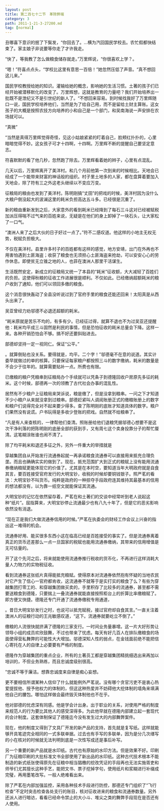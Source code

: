 ```yaml
---
layout: post
title: 第二百七十二节　革除弊端
category: 3
path: 2011-1-21-3-27200.md
tag: [normal]
---
```


丑哪喜下意识的抿了下鬓发，“你回去了。…横为汽回国民学校去。农忙假都快结束了。家主娘子非说要等你走了才许我走。

“快了，等我教了怎么做粮食储存就走。”万里辉说，“你很喜欢上学？。

“嗯！”符喜点点头，“学校比这里有意思一百倍！”她忽然压低了声音。“真不想回这儿来。”

国民学校教授给她的知识。灌输给她的概念，影响她的生活习惯。土著的孩子们已经开始被潜移默化的改变了。万里辉想，这就是教育的力量吧？我们开始培养出一批既不是泄纪又不是引世纪的新人了。“不想回来容易。到时候找我好了万里辉随口一说，国民学校培养他们，当然是为了给自己用，而不是留给土财主算账。这女孩子的大概是按照农技方向培养的小和自己是一个部门，和吴南海说一声安排在农场就可以。

“真微”

“当然是真得万里辉觉得奇怪，见这小姑娘紧紧的盯着自己，脸颊红扑扑的，心里暗暗觉得不妙。这女孩子可才十四啊，十四啊。万里辉不断的提醒自己要坚定意志。

符喜默默的看了他几秒，忽然跑了除去。万里辉看着她的辫子，心里有点混乱。

几天以后，万里辉离开了美洋村。和几个月前他第一次到来的时候相比。天地会已经成了一个能带来财富的神话般的组织。村子里土地多的人家，都在盘算着要加入天地会，除了符有三之外这老头继续以不变应万变。

征粮局的粮由也发到了美洋村。陈明刚搞“丈田”的把戏的时候，美洋村因为没什么大粮户倒没起大的波澜这里的耗米负担高达五斗多。已经很是沉重了。

新的粮由重新发到之后，大家意外的看到耗米已经降到了每石三斗这对已经被赋税加派压得喘不过气来的百姓来说，无疑是在他们的身上卸掉了一块石头，让大家松了一口气。

“澳洲人来了之后大伙的日子好过一点了。”符不二感叹道。他这样的小地主无权无势，税赋负担极大。

不仅在美洋村。县里许多村子的百姓都有这样的感觉，地方安靖，出门在外再也不用害怕遇到土匪海盗；收获了粮食也无须担心土匪海盗来抢劫，可以安安心心的劳作休息。即使贫无立锥之地的人，也菲在澳洲人那里干活谋生。

生活既然安定，新成立的征粮局又统一了本县的“耗米”征收额，大大减轻了百姓们的负担。这使得秋粮的征收工作进展很是顺利。不仅如此。已经缴纳超额耗米的粮户收到了通知，他们可以领回多缴的粮食。

这个消息很快轰动了全县没听说过到了官府手里的粮食还能还回来！太阳真是从西头出来了。

吴亚曾经力劝邬德不必退还超额的耗米。

“耗米原就是苦乐不均的，有多有少。已经征过得，就算不退也不为过吴亚还提醒他：耗米均平成三斗固然是利民的事情，但是恐怕征收的耗米总量会下降。这样一来。各种开销恐怕会不够。搞不好还要斜贴进去。

部德却坚持一定一视同仁。保证“公平。”

。就算倒贴也没关系。要得就是，均平。二个字！”邬德毫不在意的说道。其实计委早就做过的单的核算。只要保证每家粮户都按照三斗的数字缴纳，耗米的数量是不会少于往年的。就算需要贴补一点。所费也有限。

已缴粮的粮户凭粮串到征粮局办个手续就可以凭条子到德隆回收户房原先多征的耗米。这个时候，部德再一次的领教了古代社会办事的混乱性。

居然有不少粮户上征粮局来哭诉说，粮是缴了，但是没拿到粮串。一问之下才知道不少小粮户从来就没拿到过粮串。部德赶紧叫人调阅账册正式的缴粮账册上的数字和粮户们说得完全对不起来要少得多。查了陈明刚的底账才知道具体的数字。粮户们果然没有说谎。户书玩得是多收少登账的把戏。自然就不给粮串了。

“凡是有人来查核的，一律帮他们查清。照账册给他们退粮凭据邬德心想要不是这次干净利落的把陈明刚的底册全部的获到手，又有周七这个卖身投靠分子的帮忙厘清。这笔糊涂账谁也闹不清了。

除了均平耗米和退还多征之外，另外一件重大的举措就是

穿越集团自从开始发行流通券起就一再承诺粮食流通券可以直接用来抵充合理负垄。而且也确确实实的做到了。现在。抵充范围扩大到正式的粮赋上没有能用流通券缴纳粮赋更能体现它的价值了。尤其是在本时空，要知道当年大明政府就是自食其言，要百姓接受官府发行的大明宝钞，收税的时候却要铜钱银子。照严茗的看法：大明宝钞不叫货币。纯粹是政府的一种掠夺手段政府连其维持其最基本的信用的想法都没有，以为靠一纸空文就能保证其流通。

大明宝钞的记忆在依然留存着，严茗在和土著们的交谈中经常听到老人说起这种“纸片”。屈指算来，大明宝钞停止流通最少也有八九十年了，但是它的恶劣影响依然没有消退。

“现在正是我们大做流通券信用的时候。”严茗在执委会的财经工作会议上兴奋的指出这一难得的机会。

流通券好用、能买很多东西小这在临高已经是百姓接受的事实了。但是流通券离着真正的货币还差那么一点一旦国家的税赋也能用流通券缴纳，其带来的信用增值是无可估量的。

开了这个先河之后，将来就能使用流通券推行税收的货币化，不再进行这样消耗大量人力物力的实物税征收。

看到流通券这张纸片真得能抵充粮赋。使得原本对流通券依然抱有怀疑的当地农民对它产生了信心一官府都肯收，这流通券不就等于是实打实的粮食了么？有些为穿越集团打零工的、和穿越集团做买卖的，手里积存了比较多的流通券，甚至都不需要送粮食到德隆，只要揣上一叠流通券就能直接按照柜台上的折算比率缴粮赋了。即方便又快捷。德隆还专门开通了流通券缴税专用通道，

。昔日大明宝钞发行之时，也说可以抵充赋税，接过官府却自食其言。”一直关注着澳洲人的征粮行动的王兆敏感叹道，“这下。流通券就要屹立不倒了。”

缴粮的人流很快就挤满了德隆的三家支行。一时间业务量暴增。这一片大好形势让领导小组的成员欢欣鼓舞，不过也带来了忧虑。每天有好几百人在排队缴粮食的场面使得营私舞弊的可能性大大增加。邬德深知人性的弱点，在金钱面前绝不能把信心寄托在人的自律上必要要有严格的制度。

德隆作为穿越集团的重点企业，所有的土著员工都是穿越集团精挑细选出来再加以培训的，不但业务熟练，而且忠诚度级别很高。

“忠诚不等于廉洁。想靠忠诚度来自律是痴心妄想。

更不要相信所谓某种人信仰了什么就能例外严茗说。没有哪个贪官污吏不是衷心热爱提拔他、授予他权力的体制的，但这这种热爱并不妨碍他大挖体制的墙角来填满他自己的腰包。哪怕这样做会最终毁灭体制他也不在乎。

他对部德的忧虑深有同感。他是学会计出身。出于职业的关系，对使用严格的制度来规范人的行为要比其他人的感受深得多。为此他早就在德隆内部建立起一套现代的会计制度。这套体制保证了德隆迄今没有发生过大的内部舞弊案件。

现在，他的制度又得到了文具厂开发的新产品的支持，首先就是复写纸。这样就能够开具笔迹完全相同的一式多联单据。过去也有手写的多联单，因为是分几次缮写的小在核对的时候就无法判明到底是一次性写成还是事后补写。

另一个重要的新产品就是水印纸。古代也有原始的水印方法。但是效果不好。印刷厂为征粮印刷的大批标准文书全部使用了新出品的水印纸。这种古代技术根本不能制造的新式纸张使得原先在征粮中相当猖檄的挖改凭证的手段再也无法实施胥吏和师爷们尤其擅长这种手艺，能把文书、票子挖掉字句，使用纸片和浆糊进行补缀成完璧，再用墨笔改写。一般人绝难看出来。

除了严茗在内部加强监控，采用各种技术手段进行防控，那德还专门组织了“飞行检查”不定时突击检查各处支行的账目，核对征收进来的粮食和流通券数量。另外还派人进行暗访，看看已经命令禁止的大小斗、堆尖之类的舞弊手段现在是否还有人使用。